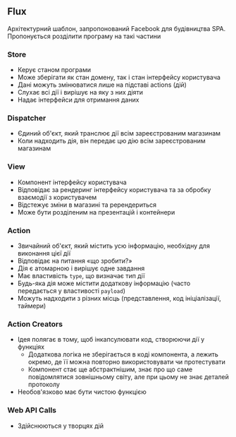 ## Flux

Архітектурний шаблон, запропонований Facebook для будівництва SPA. Пропонується розділити програму на такі частини

### Store

-   Керує станом програми
-   Може зберігати як стан домену, так і стан інтерфейсу користувача
-   Дані можуть змінюватися лише на підставі actions (дій)
-   Слухає всі дії і вирішує на яку з них діяти
-   Надає інтерфейси для отримання даних

### Dispatcher

-   Єдиний об'єкт, який транслює дії всім зареєстрованим магазинам
-   Коли надходить дія, він передає цю дію всім зареєстрованим магазинам

### View

-   Компонент інтерфейсу користувача
-   Відповідає за рендеринг інтерфейсу користувача та за обробку взаємодії з користувачем
-   Відстежує зміни в магазині та ререндериться
-   Може бути розділеним на презентацій і контейнери

### Action

-   Звичайний об'єкт, який містить усю інформацію, необхідну для виконання цієї дії
-   Відповідає на питання «що зробити?»
-   Дія є атомарною і вирішує одне завдання
-   Має властивість `type`, що визначає тип дії
-   Будь-яка дія може містити додаткову інформацію (часто передається у властивості `payload`)
-   Можуть надходити з різних місць (представлення, код ініціалізації, таймери)

### Action Creators

-   Ідея полягає в тому, щоб інкапсулювати код, створюючи дії у функціях
    -   Додаткова логіка не зберігається в коді компонента, а лежить окремо, де її можна повторно використовувати чи протестувати
    -   Компонент стає ще абстрактнішим, знає про що саме повідомлятися зовнішньому світу, але при цьому не знає деталей протоколу
-   Необов'язково має бути чистою функцією

### Web API Calls

-   Здійснюються у творцях дій
